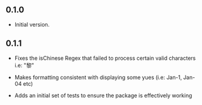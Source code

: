 ## 0.1.0

- Initial version.

## 0.1.1

- Fixes the isChinese Regex that failed to process certain valid characters i.e: "黎"

- Makes formatting consistent with displaying some yues (i.e: Jan-1, Jan-04 etc)

- Adds an initial set of tests to ensure the package is effectively working
